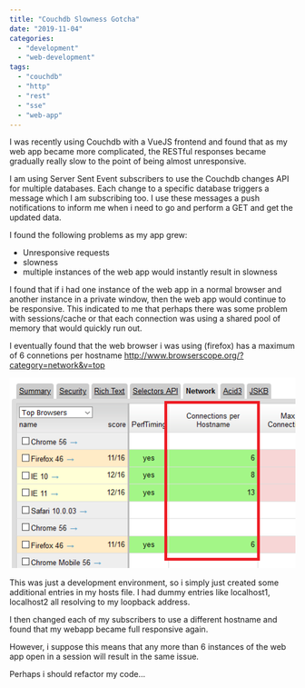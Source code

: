 ```yaml
---
title: "Couchdb Slowness Gotcha"
date: "2019-11-04"
categories: 
  - "development"
  - "web-development"
tags: 
  - "couchdb"
  - "http"
  - "rest"
  - "sse"
  - "web-app"
---
```


I was recently using Couchdb with a VueJS frontend and found that as my web app became more complicated, the RESTful responses became gradually really slow to the point of being almost unresponsive.

I am using Server Sent Event subscribers to use the Couchdb changes API for multiple databases. Each change to a specific database triggers a message which I am subscribing too. I use these messages a push notifications to inform me when i need to go and perform a GET and get the updated data.

I found the following problems as my app grew:

- Unresponsive requests
- slowness
- multiple instances of the web app would instantly result in slowness

I found that if i had one instance of the web app in a normal browser and another instance in a private window, then the web app would continue to be responsive. This indicated to me that perhaps there was some problem with sessions/cache or that each connection was using a shared pool of memory that would quickly run out.

I eventually found that the web browser i was using (firefox) has a maximum of 6 connetions per hostname http://www.browserscope.org/?category=network&v=top

![](/images/browser-comparison.png)

This was just a development environment, so i simply just created some additional entries in my hosts file. I had dummy entries like localhost1, localhost2 all resolving to my loopback address.

I then changed each of my subscribers to use a different hostname and found that my webapp became full responsive again.

However, i suppose this means that any more than 6 instances of the web app open in a session will result in the same issue.

Perhaps i should refactor my code...
